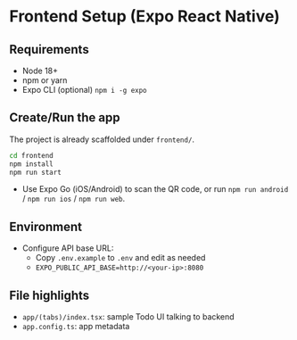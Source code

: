 # Frontend Setup (Expo React Native)

## Requirements
- Node 18+
- npm or yarn
- Expo CLI (optional) `npm i -g expo`

## Create/Run the app
The project is already scaffolded under `frontend/`.

```bash
cd frontend
npm install
npm run start
```
- Use Expo Go (iOS/Android) to scan the QR code, or run `npm run android` / `npm run ios` / `npm run web`.

## Environment
- Configure API base URL:
  - Copy `.env.example` to `.env` and edit as needed
  - `EXPO_PUBLIC_API_BASE=http://<your-ip>:8080`

## File highlights
- `app/(tabs)/index.tsx`: sample Todo UI talking to backend
- `app.config.ts`: app metadata